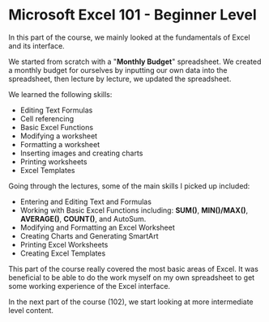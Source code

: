 # Microsoft Excel 101 - Beginner Level

In this part of the course, we mainly looked at the fundamentals of Excel and its interface. 

We started from scratch with a "**Monthly Budget**" spreadsheet. We created a monthly budget for ourselves by inputting our own data into the spreadsheet, then lecture by lecture, we updated the spreadsheet.

We learned the following skills:
  - Editing Text Formulas
  - Cell referencing
  - Basic Excel Functions
  - Modifying a worksheet
  - Formatting a worksheet
  - Inserting images and creating charts
  - Printing worksheets
  - Excel Templates
  
Going through the lectures, some of the main skills I picked up included:
  - Entering and Editing Text and Formulas
  - Working with Basic Excel Functions including: **SUM()**, **MIN()/MAX()**, **AVERAGE()**, **COUNT()**, and AutoSum.
  - Modifying and Formatting an Excel Worksheet
  - Creating Charts and Generating SmartArt
  - Printing Excel Worksheets
  - Creating Excel Templates

This part of the course really covered the most basic areas of Excel. It was beneficial to be able to do the work myself on my own spreadsheet to get some working experience of the Excel interface.

In the next part of the course (102), we start looking at more intermediate level content.
